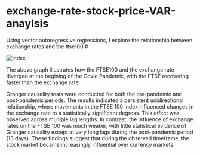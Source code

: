 # exchange-rate-stock-price-VAR-anaylsis
Using vector autoregressive regressions, I explore the relationship between exchange rates and the ftse100.#

![index](https://github.com/user-attachments/assets/96e4cf8d-d6a1-459f-b7aa-cc3160f75ac6)

The above graph illustrates how the FTSE100 and the exchange rate diverged at the begining of the Covid Pandemic, with the FTSE recovering faster than the exchange rate.

Granger causality tests were conducted for both the pre-pandemic and post-pandemic periods. The results indicated a persistent unidirectional relationship, where movements in the FTSE 100 index influenced changes in the exchange rate to a statistically significant degress. This effect was observed across multiple lag lengths.
In contrast, the influence of exchange rates on the FTSE 100 was much weaker, with little statistical evidence of Granger causality except at very long lags during the post-pandemic period (13 days).
These findings suggest that during the observed timeframe, the stock market became increasingly influential over currency markets.
